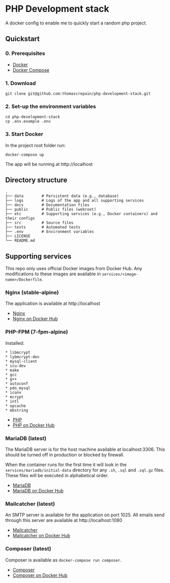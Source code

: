 # PHP Development stack
A docker config to enable me to quickly start a random php project. 

## Quickstart

### 0. Prerequisites

* [Docker](https://www.docker.com/products/overview)
* [Docker Compose](https://docs.docker.com/compose)

### 1. Download

```
git clone git@github.com:thomascrepain/php-development-stack.git
```

### 2. Set-up the environment variables

```
cd php-development-stack
cp .env.example .env
```

### 3. Start Docker

In the project root folder run:
```
docker-compose up
```

The app will be running at http://localhost

## Directory structure

    .
    ├── data        # Persistent data (e.g., database)
    ├── logs        # Logs of the app and all supporting services
    ├── docs        # Documentation files
    ├── public      # Public files (webroot)
    ├── etc         # Supporting services (e.g., Docker containers) and their configs
    ├── src         # Source files
    ├── tests       # Automated tests
    ├── .env        # Environment variables 
    ├── LICENSE
    └── README.md

## Supporting services

This repo only uses official Docker images from Docker Hub. Any modifications to these images are available in `services/<image-name>/Dockerfile`.

### Nginx (stable-alpine)

The application is available at http://localhost

* [Nginx](https://www.nginx.com)
* [Nginx on Docker Hub](https://hub.docker.com/_/nginx/)

### PHP-FPM (7-fpm-alpine)

Installed:
```
* libmcrypt
* lybmcrypt-dev
* mysql-client
* icu-dev
* make
* gcc
* g++
* autoconf
* pdo_mysql
* iconv
* mcrypt
* intl
* opcache
* mbstring
```

* [PHP](http://php.net/)
* [PHP on Docker Hub](https://hub.docker.com/_/php/)

### MariaDB (latest)

The MariaDB server is for the host machine available at localhost:3306. This should be turned off in production or blocked by firewall.

When the container runs for the first time it will look in the `services/mariadb/initial-data` directory for any `.sh`, `.sql` and `.sql.gz` files. These files will be executed in alphabetical order.

* [MariaDB](https://mariadb.org/)
* [MariaDB on Docker Hub](https://hub.docker.com/_/mariadb/)

### Mailcatcher (latest)

An SMTP server is available for the application on port 1025. All emails send through this server are available at http://localhost:1080

* [Mailcatcher](https://mailcatcher.me/)
* [Mailcatcher on Docker Hub](https://hub.docker.com/r/sj26/mailcatcher/)

### Composer (latest)

Composer is available as `docker-compose run composer`.

* [Composer](https://getcomposer.org/)
* [Composer on Docker Hub](https://hub.docker.com/r/library/composer/)
